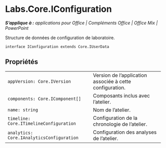 
# <a name="labs.core.iconfiguration"></a>Labs.Core.IConfiguration

 _**S’applique à :** applications pour Office | Compléments Office | Office Mix | PowerPoint_

Structure de données de configuration de laboratoire.

```
interface IConfiguration extends Core.IUserData
```


## <a name="properties"></a>Propriétés


|||
|:-----|:-----|
| `appVersion: Core.IVersion`|Version de l’application associée à cette configuration.|
| `components: Core.IComponent[]`|Composants inclus avec l’atelier.|
| `name: string`|Nom de l’atelier.|
| `timeline: Core.ITimelineConfiguration`|Configuration de la chronologie de l’atelier.|
| `analytics: Core.IAnalyticsConfiguration`|Configuration des analyses de l’atelier.|
